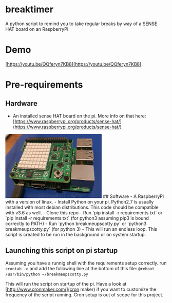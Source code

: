 # breaktimer
A python script to remind you to take regular breaks by way of a SENSE HAT board on an RaspberryPI

# Demo
[https://youtu.be/QQferyn7KB8](https://youtu.be/QQferyn7KB8)
# Pre-requirements
## Hardware
- An installed sense HAT board on the pi. More info on that here: [https://www.raspberrypi.org/products/sense-hat/](https://www.raspberrypi.org/products/sense-hat/)
<img src="https://github.com/charljvv/breaktimer/blob/master/assets/sense-hat-pic.jpg" width="300" height="200">
## Software
- A RaspberryPi with a version of linux.
- Install Python on your pi. Python2.7 is usually installed with most debian distributions. This code should be compatible with v3.6 as well.
- Clone this repo
- Run `pip install -r requirements.txt` or `pip install -r requirements.txt` (for python3 assuming pip3 is bound correctly to PATH)
- Run `python breakmeupscotty.py` or `python3 breakmeupscotty.py` (for python 3)
- This will run an endless loop. This script is created to be run in the background or on system startup.

## Launching this script on pi startup
Assuming you have a runnig shell with the requirements setup correctly.
run `crontab -e`
and add the following line at the bottom of this file:
`@reboot /usr/bin/python ~/breakmeupscotty.py`

This will run the script on startup of the pi. Have a look at [http://www.cronmaker.com/](cron maker) if you want to customize the frequency of the script running.
Cron setup is out of scope for this project.
